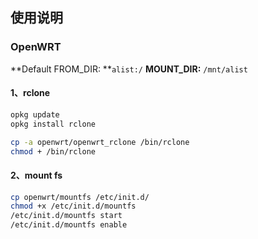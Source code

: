 ## 使用说明



### OpenWRT

**Default FROM_DIR: **`alist:/`
**MOUNT_DIR:** `/mnt/alist`

#### 1、rclone

```bash
opkg update
opkg install rclone

cp -a openwrt/openwrt_rclone /bin/rclone
chmod + /bin/rclone
```

#### 2、mount fs

```bash
cp openwrt/mountfs /etc/init.d/
chmod +x /etc/init.d/mountfs
/etc/init.d/mountfs start
/etc/init.d/mountfs enable
```
